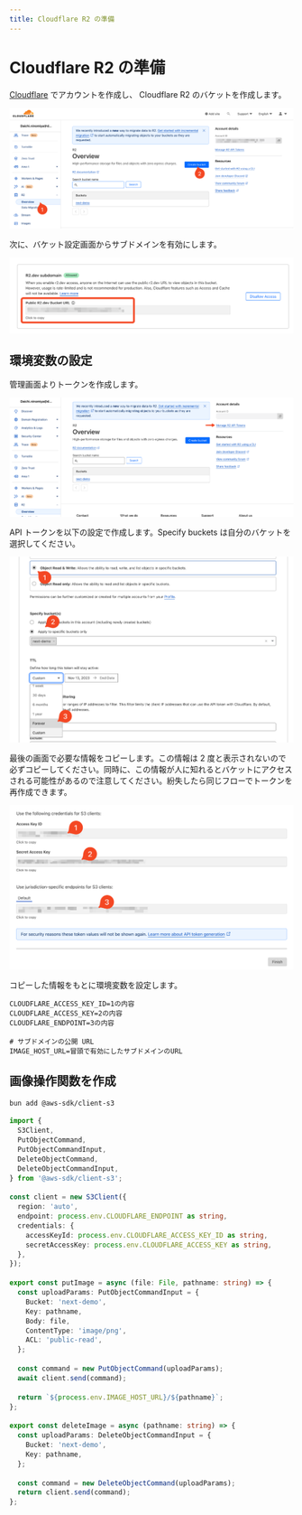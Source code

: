 ```yaml
---
title: Cloudflare R2 の準備
---
```


# Cloudflare R2 の準備

[Cloudflare](http://cloudflare.com/) でアカウントを作成し、 Cloudflare R2 のバケットを作成します。

![](/images/cloudflare-create.png)

次に、バケット設定画面からサブドメインを有効にします。

![](/images/cloudflare-enable-subdomain.png)

## 環境変数の設定

管理画面よりトークンを作成します。

![](/images/cloudflare-create-token-1.png)

API トークンを以下の設定で作成します。Specify buckets は自分のバケットを選択してください。

![](/images/cloudflare-create-token-2.png)

最後の画面で必要な情報をコピーします。この情報は 2 度と表示されないので必ずコピーしてください。同時に、この情報が人に知れるとバケットにアクセスされる可能性があるので注意してください。紛失したら同じフローでトークンを再作成できます。

![](/images/cloudflare-create-token-3.png)

コピーした情報をもとに環境変数を設定します。

```ini:.env.local
CLOUDFLARE_ACCESS_KEY_ID=1の内容
CLOUDFLARE_ACCESS_KEY=2の内容
CLOUDFLARE_ENDPOINT=3の内容

# サブドメインの公開 URL
IMAGE_HOST_URL=冒頭で有効にしたサブドメインのURL
```

## 画像操作関数を作成

```bash
bun add @aws-sdk/client-s3
```

```ts:lib/storage.ts
import {
  S3Client,
  PutObjectCommand,
  PutObjectCommandInput,
  DeleteObjectCommand,
  DeleteObjectCommandInput,
} from '@aws-sdk/client-s3';

const client = new S3Client({
  region: 'auto',
  endpoint: process.env.CLOUDFLARE_ENDPOINT as string,
  credentials: {
    accessKeyId: process.env.CLOUDFLARE_ACCESS_KEY_ID as string,
    secretAccessKey: process.env.CLOUDFLARE_ACCESS_KEY as string,
  },
});

export const putImage = async (file: File, pathname: string) => {
  const uploadParams: PutObjectCommandInput = {
    Bucket: 'next-demo',
    Key: pathname,
    Body: file,
    ContentType: 'image/png',
    ACL: 'public-read',
  };

  const command = new PutObjectCommand(uploadParams);
  await client.send(command);

  return `${process.env.IMAGE_HOST_URL}/${pathname}`;
};

export const deleteImage = async (pathname: string) => {
  const uploadParams: DeleteObjectCommandInput = {
    Bucket: 'next-demo',
    Key: pathname,
  };

  const command = new DeleteObjectCommand(uploadParams);
  return client.send(command);
};
```
